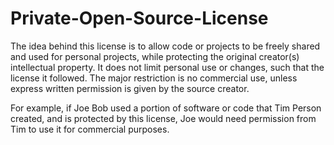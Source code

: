 # Private-Open-Source-License

The idea behind this license is to allow code or projects to be freely shared and used for personal projects,
while protecting the original creator(s) intellectual property. It does not limit personal use or changes, such that 
the license it followed. The major restriction is no commercial use, unless express written permission is given by the 
source creator.

For example, if Joe Bob used a portion of software or code that Tim Person created, and is protected by this license, Joe would need permission 
from Tim to use it for commercial purposes. 

